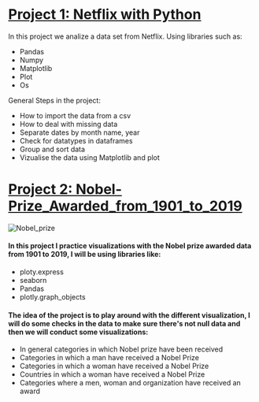 # [Project 1: Netflix with Python](https://github.com/Fyevenes90/Netflix_python/tree/main-)
In this project we analize a data set from Netflix. Using libraries such as:
* Pandas
* Numpy
* Matplotlib
* Plot
* Os

General Steps in the project:
* How to import the data from a csv
* How to deal with missing data
* Separate dates by month name, year
* Check for datatypes in dataframes
* Group and sort data
* Vizualise the data using Matplotlib and plot






# [Project 2: Nobel-Prize_Awarded_from_1901_to_2019](https://github.com/Fyevenes90/Nobel-Prize_Awarded_from_1901_to_2019/tree/main-)
![Nobel_prize](https://user-images.githubusercontent.com/28694631/172492250-a002abf9-ddf3-4905-93a4-67a6e0f43a53.JPG)

#### In this project I practice visualizations with the Nobel prize awarded data from 1901 to 2019, I will be using libraries like:
  - ploty.express
  - seaborn
  - Pandas
  - plotly.graph_objects

#### The idea of the project is to play around with the different visualization, I will do some checks in the data to make sure there's not null data and then we will conduct some visualizations:
  - In general categories in which Nobel prize have been received
  - Categories in which a man have received a Nobel Prize
  - Categories in which a woman have received a Nobel Prize
  - Countries in which a woman have received a Nobel Prize
  - Categories where a men, woman and organization have received an award



